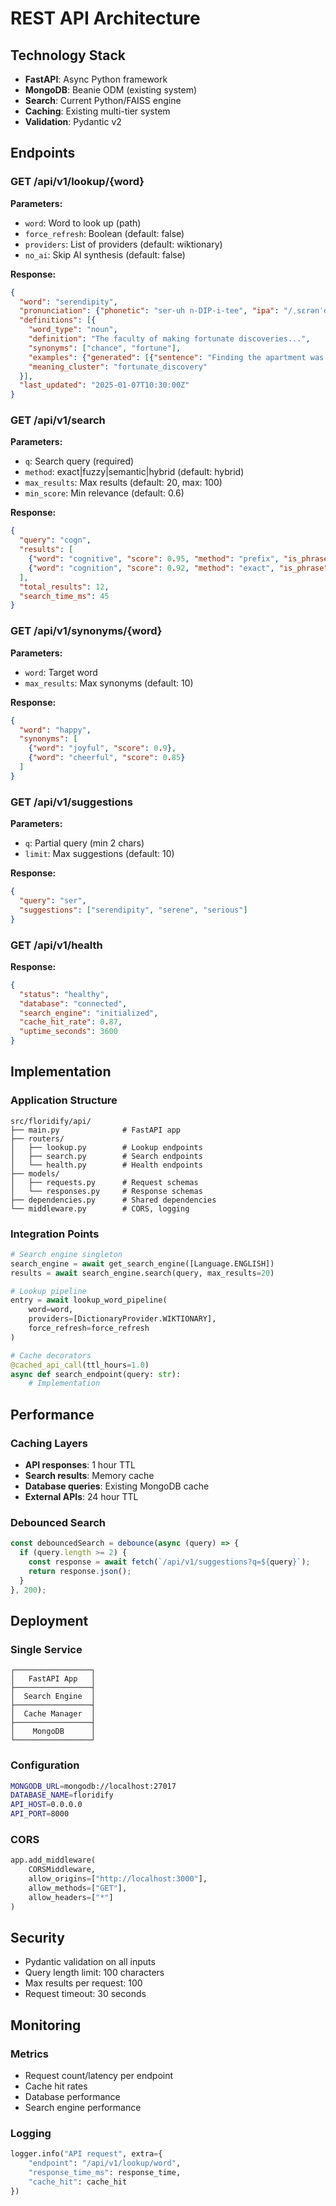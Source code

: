 # REST API Architecture

## Technology Stack

- **FastAPI**: Async Python framework
- **MongoDB**: Beanie ODM (existing system)
- **Search**: Current Python/FAISS engine
- **Caching**: Existing multi-tier system
- **Validation**: Pydantic v2

## Endpoints

### GET /api/v1/lookup/{word}
**Parameters:**
- `word`: Word to look up (path)
- `force_refresh`: Boolean (default: false)
- `providers`: List of providers (default: wiktionary)
- `no_ai`: Skip AI synthesis (default: false)

**Response:**
```json
{
  "word": "serendipity",
  "pronunciation": {"phonetic": "ser-uh n-DIP-i-tee", "ipa": "/ˌsɛrənˈdɪpɪti/"},
  "definitions": [{
    "word_type": "noun",
    "definition": "The faculty of making fortunate discoveries...",
    "synonyms": ["chance", "fortune"],
    "examples": {"generated": [{"sentence": "Finding the apartment was serendipity."}]},
    "meaning_cluster": "fortunate_discovery"
  }],
  "last_updated": "2025-01-07T10:30:00Z"
}
```

### GET /api/v1/search
**Parameters:**
- `q`: Search query (required)
- `method`: exact|fuzzy|semantic|hybrid (default: hybrid)
- `max_results`: Max results (default: 20, max: 100)
- `min_score`: Min relevance (default: 0.6)

**Response:**
```json
{
  "query": "cogn",
  "results": [
    {"word": "cognitive", "score": 0.95, "method": "prefix", "is_phrase": false},
    {"word": "cognition", "score": 0.92, "method": "exact", "is_phrase": false}
  ],
  "total_results": 12,
  "search_time_ms": 45
}
```

### GET /api/v1/synonyms/{word}
**Parameters:**
- `word`: Target word
- `max_results`: Max synonyms (default: 10)

**Response:**
```json
{
  "word": "happy",
  "synonyms": [
    {"word": "joyful", "score": 0.9},
    {"word": "cheerful", "score": 0.85}
  ]
}
```

### GET /api/v1/suggestions
**Parameters:**
- `q`: Partial query (min 2 chars)
- `limit`: Max suggestions (default: 10)

**Response:**
```json
{
  "query": "ser",
  "suggestions": ["serendipity", "serene", "serious"]
}
```

### GET /api/v1/health
**Response:**
```json
{
  "status": "healthy",
  "database": "connected",
  "search_engine": "initialized",
  "cache_hit_rate": 0.87,
  "uptime_seconds": 3600
}
```

## Implementation

### Application Structure
```
src/floridify/api/
├── main.py              # FastAPI app
├── routers/
│   ├── lookup.py        # Lookup endpoints
│   ├── search.py        # Search endpoints
│   └── health.py        # Health endpoints
├── models/
│   ├── requests.py      # Request schemas
│   └── responses.py     # Response schemas
├── dependencies.py      # Shared dependencies
└── middleware.py        # CORS, logging
```

### Integration Points
```python
# Search engine singleton
search_engine = await get_search_engine([Language.ENGLISH])
results = await search_engine.search(query, max_results=20)

# Lookup pipeline
entry = await lookup_word_pipeline(
    word=word,
    providers=[DictionaryProvider.WIKTIONARY],
    force_refresh=force_refresh
)

# Cache decorators
@cached_api_call(ttl_hours=1.0)
async def search_endpoint(query: str):
    # Implementation
```

## Performance

### Caching Layers
- **API responses**: 1 hour TTL
- **Search results**: Memory cache
- **Database queries**: Existing MongoDB cache
- **External APIs**: 24 hour TTL

### Debounced Search
```javascript
const debouncedSearch = debounce(async (query) => {
  if (query.length >= 2) {
    const response = await fetch(`/api/v1/suggestions?q=${query}`);
    return response.json();
  }
}, 200);
```

## Deployment

### Single Service
```
┌─────────────────┐
│   FastAPI App   │
├─────────────────┤
│  Search Engine  │
├─────────────────┤
│  Cache Manager  │
├─────────────────┤
│    MongoDB      │
└─────────────────┘
```

### Configuration
```bash
MONGODB_URL=mongodb://localhost:27017
DATABASE_NAME=floridify
API_HOST=0.0.0.0
API_PORT=8000
```

### CORS
```python
app.add_middleware(
    CORSMiddleware,
    allow_origins=["http://localhost:3000"],
    allow_methods=["GET"],
    allow_headers=["*"]
)
```

## Security

- Pydantic validation on all inputs
- Query length limit: 100 characters
- Max results per request: 100
- Request timeout: 30 seconds

## Monitoring

### Metrics
- Request count/latency per endpoint
- Cache hit rates
- Database performance
- Search engine performance

### Logging
```python
logger.info("API request", extra={
    "endpoint": "/api/v1/lookup/word",
    "response_time_ms": response_time,
    "cache_hit": cache_hit
})
```